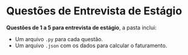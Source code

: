 # Questões de Entrevista de Estágio

**Questões de 1 a 5 para entrevista de estágio**, a pasta inclui:
- Um arquivo `.py` para cada questão.
- Um arquivo `.json` com os dados para calcular o faturamento.
